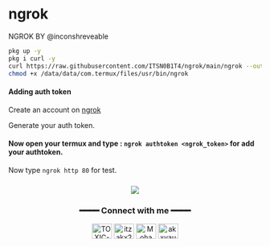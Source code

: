 # ngrok
NGROK BY @inconshreveable

````bash 
pkg up -y
pkg i curl -y
curl https://raw.githubusercontent.com/ITSN0B1T4/ngrok/main/ngrok --output /data/data/com.termux/files/usr/bin/ngrok
chmod +x /data/data/com.termux/files/usr/bin/ngrok
````
#### Adding auth token

<p>Create an account on <a href="https://ngrok.com/">ngrok</a></p>

<p>Generate your auth token.</p>

#### Now open your termux and type : `ngrok authtoken <ngrok_token>` for add your authtoken.


Now type `ngrok http 80` for test.

### <p align="center"><img src="https://raw.githubusercontent.com/ITSN0B1T4/itsn0b1t4/main/img/ngrok.png"></p>

<div align="center">
<h3>━━━━ Connect with me ━━━━</h3>
<a href="https://fb.com/TOXINUM" target="blank"><img align="center" src="https://raw.githubusercontent.com/rahuldkjain/github-profile-readme-generator/master/src/images/icons/Social/facebook.svg" alt="TOXIC-VIRUS" height="30" width="40" /></a>
<a href="https://twitter.com/itzakx21" target="blank"><img align="center" src="https://raw.githubusercontent.com/rahuldkjain/github-profile-readme-generator/master/src/images/icons/Social/twitter.svg" alt="itzakx21" height="30" width="40" /></a>
<a href="https://fb.com/ITSN0B1T4" target="blank"><img align="center" src="https://raw.githubusercontent.com/rahuldkjain/github-profile-readme-generator/master/src/images/icons/Social/facebook.svg" alt="Mohammad Alamin" height="30" width="40" /></a>
<a href="https://instagram.com/ITSN0B1T4" target="blank"><img align="center" src="https://raw.githubusercontent.com/rahuldkjain/github-profile-readme-generator/master/src/images/icons/Social/instagram.svg" alt="akxvau" height="30" width="40" /></a>
</div>

